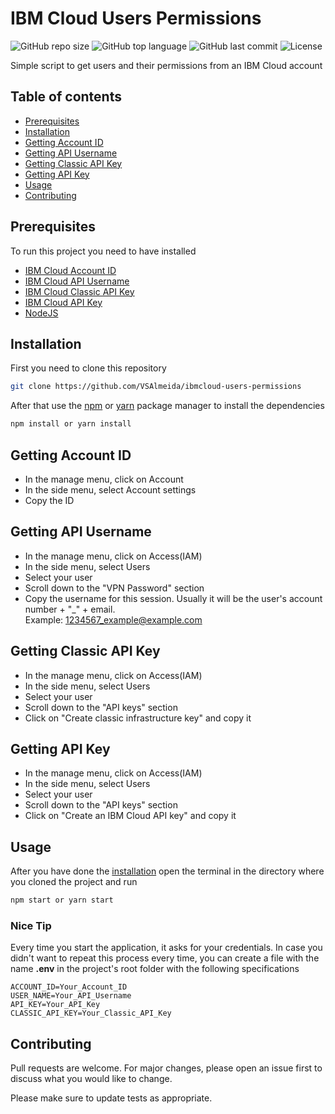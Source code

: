 # IBM Cloud Users Permissions

![GitHub repo size](https://img.shields.io/github/repo-size/vsalmeida/ibmcloud-users-permissions)
![GitHub top language](https://img.shields.io/github/languages/top/vsalmeida/ibmcloud-users-permissions)
![GitHub last commit](https://img.shields.io/github/last-commit/vsalmeida/ibmcloud-users-permissions)
![License](https://img.shields.io/github/license/vsalmeida/ibmcloud-users-permissions)

Simple script to get users and their permissions from an IBM Cloud account

## Table of contents

- [Prerequisites](#prerequisites)
- [Installation](#installation)
- [Getting Account ID](#getting-account-id)
- [Getting API Username](#getting-api-username)
- [Getting Classic API Key](#getting-classic-api-key)
- [Getting API Key](#getting-api-key)
- [Usage](#usage)
- [Contributing](#contributing)

## Prerequisites

To run this project you need to have installed

- [IBM Cloud Account ID](#getting-account-id)
- [IBM Cloud API Username](#getting-api-username)
- [IBM Cloud Classic API Key](#getting-classic-api-key)
- [IBM Cloud API Key](#getting-api-key)
- [NodeJS](https://nodejs.org/en/download/)

## Installation

First you need to clone this repository

```bash
git clone https://github.com/VSAlmeida/ibmcloud-users-permissions
```

After that use the [npm](https://www.npmjs.com/get-npm) or [yarn](https://classic.yarnpkg.com/en/docs/install) package manager to install the dependencies

```bash
npm install or yarn install
```

## Getting Account ID

- In the manage menu, click on Account
- In the side menu, select Account settings
- Copy the ID

## Getting API Username

- In the manage menu, click on Access(IAM)
- In the side menu, select Users
- Select your user
- Scroll down to the "VPN Password" section
- Copy the username for this session. Usually it will be the user's account number + "\_" + email. <br>Example: 1234567_example@example.com

## Getting Classic API Key

- In the manage menu, click on Access(IAM)
- In the side menu, select Users
- Select your user
- Scroll down to the "API keys" section
- Click on "Create classic infrastructure key" and copy it

## Getting API Key

- In the manage menu, click on Access(IAM)
- In the side menu, select Users
- Select your user
- Scroll down to the "API keys" section
- Click on "Create an IBM Cloud API key" and copy it

## Usage

After you have done the [installation](#installation) open the terminal in the directory where you cloned the project and run

```bash
npm start or yarn start
```

### Nice Tip

Every time you start the application, it asks for your credentials. In case you didn't want to repeat this process every time, you can create a file with the name **.env** in the project's root folder with the following specifications

```.env
ACCOUNT_ID=Your_Account_ID
USER_NAME=Your_API_Username
API_KEY=Your_API_Key
CLASSIC_API_KEY=Your_Classic_API_Key
```

## Contributing

Pull requests are welcome. For major changes, please open an issue first to discuss what you would like to change.

Please make sure to update tests as appropriate.
